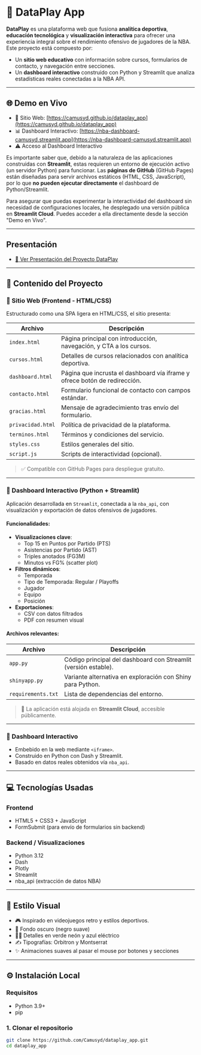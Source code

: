 # 🏀 DataPlay App

**DataPlay** es una plataforma web que fusiona **analítica deportiva**, **educación tecnológica** y **visualización interactiva** para ofrecer una experiencia integral sobre el rendimiento ofensivo de jugadores de la NBA. Este proyecto está compuesto por:

- Un **sitio web educativo** con información sobre cursos, formularios de contacto, y navegación entre secciones.
- Un **dashboard interactivo** construido con Python y Streamlit que analiza estadísticas reales conectadas a la NBA API.

---

## 🌐 Demo en Vivo

- 🔗 Sitio Web: [https://camusyd.github.io/dataplay_app](https://camusyd.github.io/dataplay_app)
- 📊 Dashboard Interactivo: [https://nba-dashboard-camusyd.streamlit.app](https://nba-dashboard-camusyd.streamlit.app)
- ⚠️ Acceso al Dashboard Interactivo

Es importante saber que, debido a la naturaleza de las aplicaciones construidas con **Streamlit**, estas requieren un entorno de ejecución activo (un servidor Python) para funcionar. Las **páginas de GitHub** (GitHub Pages) están diseñadas para servir archivos estáticos (HTML, CSS, JavaScript), por lo que **no pueden ejecutar directamente** el dashboard de Python/Streamlit.

Para asegurar que puedas experimentar la interactividad del dashboard sin necesidad de configuraciones locales, he desplegado una versión pública en **Streamlit Cloud**. Puedes acceder a ella directamente desde la sección "Demo en Vivo".


---
## Presentación
- [📄 Ver Presentación del Proyecto DataPlay](https://gamma.app/docs/DATAPLAY-0newtwadjyzyy1s?mode=present#card-94a47r8cpdteksk)

---

## 🧱 Contenido del Proyecto

### 🔹 Sitio Web (Frontend - HTML/CSS)

Estructurado como una SPA ligera en HTML/CSS, el sitio presenta:

| Archivo             | Descripción |
|---------------------|-------------|
| `index.html`        | Página principal con introducción, navegación, y CTA a los cursos. |
| `cursos.html`       | Detalles de cursos relacionados con analítica deportiva. |
| `dashboard.html`    | Página que incrusta el dashboard vía iframe y ofrece botón de redirección. |
| `contacto.html`     | Formulario funcional de contacto con campos estándar. |
| `gracias.html`      | Mensaje de agradecimiento tras envío del formulario. |
| `privacidad.html`   | Política de privacidad de la plataforma. |
| `terminos.html`     | Términos y condiciones del servicio. |
| `styles.css`        | Estilos generales del sitio. |
| `script.js`         | Scripts de interactividad (opcional). |

> ✅ Compatible con GitHub Pages para despliegue gratuito.

---

### 🔹 Dashboard Interactivo (Python + Streamlit)

Aplicación desarrollada en `Streamlit`, conectada a la `nba_api`, con visualización y exportación de datos ofensivos de jugadores.

#### Funcionalidades:

- **Visualizaciones clave**:
  - Top 15 en Puntos por Partido (PTS)
  - Asistencias por Partido (AST)
  - Triples anotados (FG3M)
  - Minutos vs FG% (scatter plot)
- **Filtros dinámicos**:
  - Temporada
  - Tipo de Temporada: Regular / Playoffs
  - Jugador
  - Equipo
  - Posición
- **Exportaciones**:
  - CSV con datos filtrados
  - PDF con resumen visual

#### Archivos relevantes:

| Archivo           | Descripción |
|-------------------|-------------|
| `app.py`          | Código principal del dashboard con Streamlit (versión estable). |
| `shinyapp.py`     | Variante alternativa en exploración con Shiny para Python. |
| `requirements.txt`| Lista de dependencias del entorno. |

> 📎 La aplicación está alojada en **Streamlit Cloud**, accesible públicamente.

---

### 🔹 Dashboard Interactivo
- Embebido en la web mediante `<iframe>`.
- Construido en Python con Dash y Streamlit.
- Basado en datos reales obtenidos vía `nba_api`.

---

## 💻 Tecnologías Usadas

### Frontend
- HTML5 + CSS3 + JavaScript
- FormSubmit (para envío de formularios sin backend)

### Backend / Visualizaciones
- Python 3.12
- Dash
- Plotly
- Streamlit
- nba_api (extracción de datos NBA)

---

## 🎨 Estilo Visual

- 🎮 Inspirado en videojuegos retro y estilos deportivos.
- 🖤 Fondo oscuro (negro suave)
- 💚💙 Detalles en verde neón y azul eléctrico
- ✍️ Tipografías: Orbitron y Montserrat
- ✨ Animaciones suaves al pasar el mouse por botones y secciones

---


## ⚙️ Instalación Local

### Requisitos
- Python 3.9+
- pip

### 1. Clonar el repositorio

```bash
git clone https://github.com/Camusyd/dataplay_app.git
cd dataplay_app


